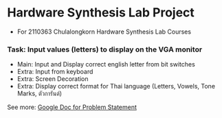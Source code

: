 # Hardware Synthesis Lab Project

- For 2110363 Chulalongkorn Hardware Synthesis Lab Courses

### Task: Input values (letters) to display on the VGA monitor

- Main: Input and Display correct english letter from bit switches
- Extra: Input from keyboard
- Extra: Screen Decoration
- Extra: Display correct format for Thai language (Letters, Vowels, Tone Marks, ตัวการันต์)

See more: [Google Doc for Problem Statement](https://docs.google.com/document/d/e/2PACX-1vTHK3rbvd-xawjFxJYqlLDIifq5midIIdXloiOc6vF0qqtQLHFFTSkpO02nN9qgTOOZ3NgZ9_OcbhlX/pub?fbclid=IwY2xjawG83E5leHRuA2FlbQIxMQABHdbMxN1x-yrOjv51QxIi1o4baGhJnr5zmgS-2KbbUz3Igace5gcBLep1yw_aem_-6BIUbL2CFHLTSWszwEjWw)

